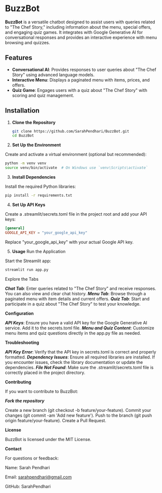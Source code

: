 # BuzzBot

**BuzzBot** is a versatile chatbot designed to assist users with queries related to "The Chef Story," including information about the menu, special offers, and engaging quiz games. It integrates with Google Generative AI for conversational responses and provides an interactive experience with menu browsing and quizzes.

## Features

- **Conversational AI**: Provides responses to user queries about "The Chef Story" using advanced language models.
- **Interactive Menu**: Displays a paginated menu with items, prices, and offers.
- **Quiz Game**: Engages users with a quiz about "The Chef Story" with scoring and quiz management.

## Installation

1. **Clone the Repository**

   ```bash
   git clone https://github.com/SarahPendhari/BuzzBot.git
   cd BuzzBot
   
2. **Set Up the Environment**

Create and activate a virtual environment (optional but recommended):

```bash
python -m venv venv
source venv/bin/activate  # On Windows use `venv\Scripts\activate`

```

3. **Install Dependencies**

Install the required Python libraries:

```bash
pip install -r requirements.txt
```

4. **Set Up API Keys**

Create a .streamlit/secrets.toml file in the project root and add your API keys:

```toml
[general]
GOOGLE_API_KEY = "your_google_api_key"
```
Replace "your_google_api_key" with your actual Google API key.

5. **Usage**
     Run the Application

Start the Streamlit app:

```bash
streamlit run app.py
```

   Explore the Tabs

***Chat Tab***: Enter queries related to "The Chef Story" and receive responses. You can also view and clear chat history.
***Menu Tab***: Browse through a paginated menu with item details and current offers.
***Quiz Tab***: Start and participate in a quiz about "The Chef Story" to test your knowledge.

**Configuration**

***API Keys***: Ensure you have a valid API key for the Google Generative AI service. Add it to the secrets.toml file.
***Menu and Quiz Content***: Customize menu items and quiz questions directly in the app.py file as needed.

**Troubleshooting**

***API Key Error***: Verify that the API key in secrets.toml is correct and properly formatted.
***Dependency Issues***: Ensure all required libraries are installed. If you encounter issues, check the library documentation or update the dependencies.
***File Not Found***: Make sure the .streamlit/secrets.toml file is correctly placed in the project directory.

**Contributing**

If you want to contribute to BuzzBot:

***Fork the repository***

Create a new branch (git checkout -b feature/your-feature).
Commit your changes (git commit -am 'Add new feature').
Push to the branch (git push origin feature/your-feature).
Create a Pull Request.

**License**

BuzzBot is licensed under the MIT License.

**Contact**

For questions or feedback:

Name: Sarah Pendhari

Email: sarahpendhari@gmail.com

GitHub: SarahPendhari
